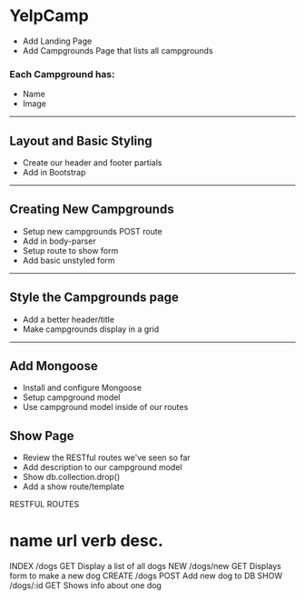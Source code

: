 # YelpCamp

* Add Landing Page
* Add Campgrounds Page that lists all campgrounds

### Each Campground has:
* Name
* Image

---

## Layout and Basic Styling
* Create our header and footer partials
* Add in Bootstrap

---

## Creating New Campgrounds
* Setup new campgrounds POST route
* Add in body-parser
* Setup route to show form
* Add basic unstyled form

---

## Style the Campgrounds page
* Add a better header/title
* Make campgrounds display in a grid

---

## Add Mongoose
* Install and configure Mongoose
* Setup campground model
* Use campground model inside of our routes

## Show Page
* Review the RESTful routes we've seen so far
* Add description to our campground model
* Show db.collection.drop()
* Add a show route/template

RESTFUL ROUTES

name    url    verb    desc.
===================================================
INDEX	/dogs		GET		Display a list of all dogs
NEW		/dogs/new	GET		Displays form to make a new dog
CREATE	/dogs		POST	Add new dog to DB
SHOW	/dogs/:id	GET		Shows info about one dog